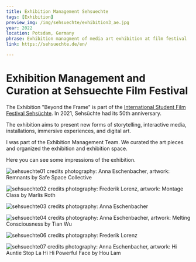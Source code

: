 ```yaml
---
title: Exhibition Management Sehsuechte
tags: [Exhibition]
preview_img: /img/sehsuechte/exhibition3_ae.jpg
year: 2022
location: Potsdam, Germany
phrase: Exhibition managment of media art exhibition at film festival
link: https://sehsuechte.de/en/

---
```


# Exhibition Management and Curation at Sehsuechte Film Festival

The Exhibition "Beyond the Frame" is part of the [International Student Film Festival Sehsüchte](https://sehsuechte.de/en/). In 2021, Sehsüchte had its 50th anniversary.

The exhibition aims to present new forms of storytelling, interactive media, installations, immersive experiences, and digital art.

I was part of the Exhibition Management Team. We curated the art pieces and organized the exhibition and exhibition space.

Here you can see some impressions of the exhibition.

![sehsuechte01](/img/sehsuechte/exhibition1_ae.jpg)
credits photography: Anna Eschenbacher, artwork: Remnants by Safe Space Collective

![sehsuechte02](/img/sehsuechte/exhibition2_fl.jpg)
credits photography: Frederik Lorenz, artwork: Montage Class by Marlis Roth

![sehsuechte03](/img/sehsuechte/exhibition3_ae.jpg)
credits photography: Anna Eschenbacher

![sehsuechte04](/img/sehsuechte/exhibition4_ae.jpg)
credits photography: Anna Eschenbacher, artwork: Melting Consciousness by Tian Wu

![sehsuechte06](/img/sehsuechte/exhibition6_fl.jpg)
credits photography: Frederik Lorenz

![sehsuechte07](/img/sehsuechte/exhibition7_ae.jpg)
credits photography: Anna Eschenbacher, artwork: Hi Auntie Stop La Hi Hi Powerful Face by Hou Lam
